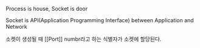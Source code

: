 Process is house, Socket is door

Socket is API(Application Programming Interface) between Application and Network

소켓이 생성될 때 [[Port]] numbr라고 하는 식별자가 소켓에 할당된다.